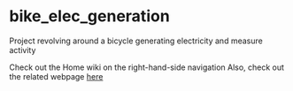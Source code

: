 # bike_elec_generation
Project revolving around a bicycle generating electricity and measure activity

Check out the Home wiki on the right-hand-side navigation
Also, check out the related webpage [here](https://sites.google.com/site/belgenproject/)
